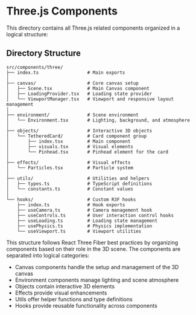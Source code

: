 # Three.js Components

This directory contains all Three.js related components organized in a logical structure:

## Directory Structure

```
src/components/three/
├── index.ts                  # Main exports
│
├── canvas/                   # Core canvas setup
│   ├── Scene.tsx             # Main Canvas component
│   ├── LoadingProvider.tsx   # Loading state provider
│   └── ViewportManager.tsx   # Viewport and responsive layout management
│
├── environment/              # Scene environment
│   └── Environment.tsx       # Lighting, background, and atmosphere
│
├── objects/                  # Interactive 3D objects
│   └── TetheredCard/         # Card component group
│       ├── index.tsx         # Main component
│       ├── visuals.tsx       # Visual elements
│       └── Pinhead.tsx       # Pinhead element for the card
│
├── effects/                  # Visual effects
│   └── Particles.tsx         # Particle system
│
├── utils/                    # Utilities and helpers
│   ├── types.ts              # TypeScript definitions
│   └── constants.ts          # Constant values
│
└── hooks/                    # Custom R3F hooks
    ├── index.ts              # Hook exports
    ├── useCamera.ts          # Camera management hook
    ├── useControls.ts        # User interaction control hooks
    ├── useLoading.ts         # Loading state management
    ├── usePhysics.ts         # Physics implementation
    └── useViewport.ts        # Viewport utilities
```

This structure follows React Three Fiber best practices by organizing components based on their role in the 3D scene.
The components are separated into logical categories:

- Canvas components handle the setup and management of the 3D canvas
- Environment components manage lighting and scene atmosphere
- Objects contain interactive 3D elements
- Effects provide visual enhancements
- Utils offer helper functions and type definitions
- Hooks provide reusable functionality across components
